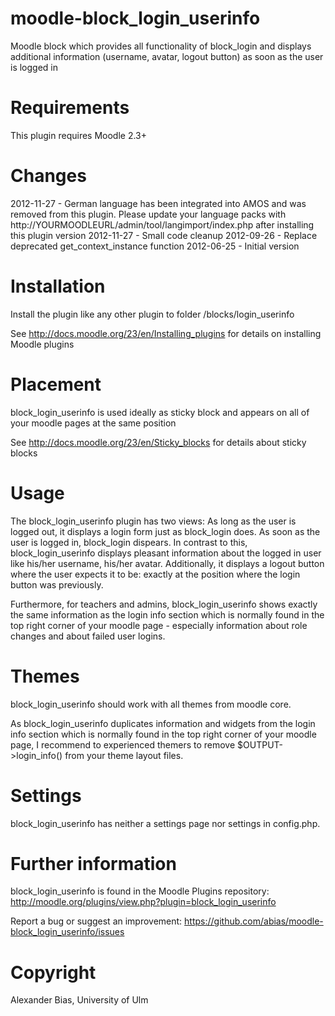 moodle-block_login_userinfo
===========================
Moodle block which provides all functionality of block_login and displays additional information (username, avatar, logout button) as soon as the user is logged in


Requirements
============
This plugin requires Moodle 2.3+


Changes
=======
2012-11-27 - German language has been integrated into AMOS and was removed from this plugin. Please update your language packs with http://YOURMOODLEURL/admin/tool/langimport/index.php after installing this plugin version
2012-11-27 - Small code cleanup
2012-09-26 - Replace deprecated get_context_instance function
2012-06-25 - Initial version


Installation
============
Install the plugin like any other plugin to folder
/blocks/login_userinfo

See http://docs.moodle.org/23/en/Installing_plugins for details on installing Moodle plugins


Placement
=========
block_login_userinfo is used ideally as sticky block and appears on all of your moodle pages at the same position

See http://docs.moodle.org/23/en/Sticky_blocks for details about sticky blocks


Usage
=====
The block_login_userinfo plugin has two views:
As long as the user is logged out, it displays a login form just as block_login does.
As soon as the user is logged in, block_login dispears. In contrast to this, block_login_userinfo displays pleasant information about the logged in user like his/her username, his/her avatar. Additionally, it displays a logout button where the user expects it to be: exactly at the position where the login button was previously.

Furthermore, for teachers and admins, block_login_userinfo shows exactly the same information as the login info section which is normally found in the top right corner of your moodle page - especially information about role changes and about failed user logins.


Themes
======
block_login_userinfo should work with all themes from moodle core.

As block_login_userinfo duplicates information and widgets from the login info section which is normally found in the top right corner of your moodle page, I recommend to experienced themers to remove $OUTPUT->login_info() from your theme layout files.


Settings
========
block_login_userinfo has neither a settings page nor settings in config.php.


Further information
===================
block_login_userinfo is found in the Moodle Plugins repository: http://moodle.org/plugins/view.php?plugin=block_login_userinfo

Report a bug or suggest an improvement: https://github.com/abias/moodle-block_login_userinfo/issues


Copyright
=========
Alexander Bias, University of Ulm